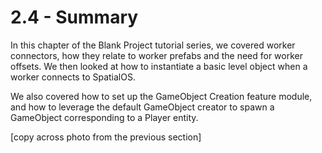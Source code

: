 # 2.4 - Summary

In this chapter of the Blank Project tutorial series, we covered worker connectors, how they relate to worker prefabs and the need for worker offsets. We then looked at how to instantiate a basic level object when a worker connects to SpatialOS.

We also covered how to set up the GameObject Creation feature module, and how to leverage the default GameObject creator to spawn a GameObject corresponding to a Player entity.

[copy across photo from the previous section]
